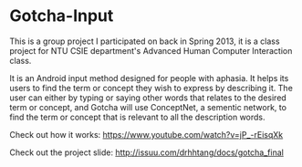 Gotcha-Input
============
This is a group project I participated on back in Spring 2013, it is a class project for NTU CSIE department's 
Advanced Human Computer Interaction class.

It is an Android input method designed for people with aphasia. 
It helps its users to find the term or concept they wish to express by describing it.
The user can either by typing or saying other words that relates to the desired term or concept, 
and Gotcha will use ConceptNet, a sementic network, to find the term or concept that is relevant
to all the description words.

Check out how it works:
https://www.youtube.com/watch?v=jP_-rEisqXk



Check out the project slide:
http://issuu.com/drhhtang/docs/gotcha_final
